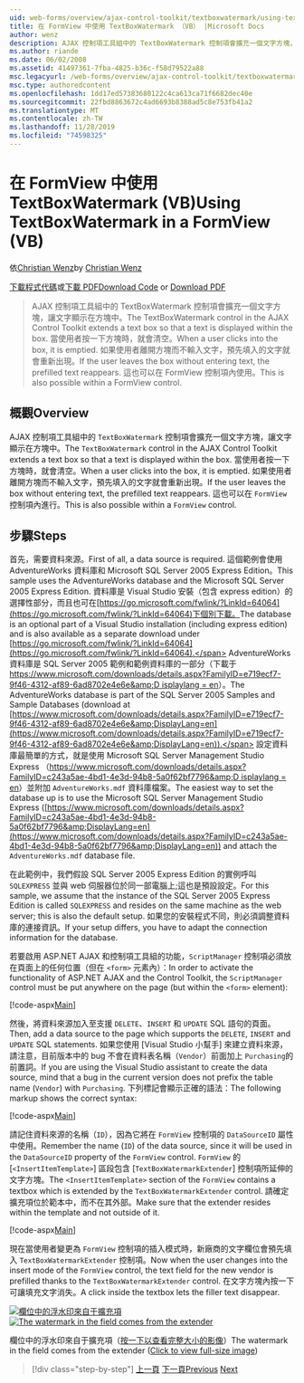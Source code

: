 ```yaml
---
uid: web-forms/overview/ajax-control-toolkit/textboxwatermark/using-textboxwatermark-in-a-formview-vb
title: 在 FormView 中使用 TextBoxWatermark （VB） |Microsoft Docs
author: wenz
description: AJAX 控制項工具組中的 TextBoxWatermark 控制項會擴充一個文字方塊，讓文字顯示在方塊中。 當使用者按一下方塊時，我 。
ms.author: riande
ms.date: 06/02/2008
ms.assetid: 41497361-7fba-4825-b36c-f58d79522a88
msc.legacyurl: /web-forms/overview/ajax-control-toolkit/textboxwatermark/using-textboxwatermark-in-a-formview-vb
msc.type: authoredcontent
ms.openlocfilehash: 1dd17ed57383680122c4ca613ca71f6682dec40e
ms.sourcegitcommit: 22fbd8863672c4ad6693b8388ad5c8e753fb41a2
ms.translationtype: MT
ms.contentlocale: zh-TW
ms.lasthandoff: 11/28/2019
ms.locfileid: "74598325"
---
```

# <a name="using-textboxwatermark-in-a-formview-vb"></a><span data-ttu-id="c1742-104">在 FormView 中使用 TextBoxWatermark (VB)</span><span class="sxs-lookup"><span data-stu-id="c1742-104">Using TextBoxWatermark in a FormView (VB)</span></span>

<span data-ttu-id="c1742-105">依[Christian Wenz](https://github.com/wenz)</span><span class="sxs-lookup"><span data-stu-id="c1742-105">by [Christian Wenz](https://github.com/wenz)</span></span>

<span data-ttu-id="c1742-106">[下載程式代碼](https://download.microsoft.com/download/9/3/f/93f8daea-bebd-4821-833b-95205389c7d0/TextBoxWatermark1.vb.zip)或[下載 PDF](https://download.microsoft.com/download/b/6/a/b6ae89ee-df69-4c87-9bfb-ad1eb2b23373/textboxwatermark1VB.pdf)</span><span class="sxs-lookup"><span data-stu-id="c1742-106">[Download Code](https://download.microsoft.com/download/9/3/f/93f8daea-bebd-4821-833b-95205389c7d0/TextBoxWatermark1.vb.zip) or [Download PDF](https://download.microsoft.com/download/b/6/a/b6ae89ee-df69-4c87-9bfb-ad1eb2b23373/textboxwatermark1VB.pdf)</span></span>

> <span data-ttu-id="c1742-107">AJAX 控制項工具組中的 TextBoxWatermark 控制項會擴充一個文字方塊，讓文字顯示在方塊中。</span><span class="sxs-lookup"><span data-stu-id="c1742-107">The TextBoxWatermark control in the AJAX Control Toolkit extends a text box so that a text is displayed within the box.</span></span> <span data-ttu-id="c1742-108">當使用者按一下方塊時，就會清空。</span><span class="sxs-lookup"><span data-stu-id="c1742-108">When a user clicks into the box, it is emptied.</span></span> <span data-ttu-id="c1742-109">如果使用者離開方塊而不輸入文字，預先填入的文字就會重新出現。</span><span class="sxs-lookup"><span data-stu-id="c1742-109">If the user leaves the box without entering text, the prefilled text reappears.</span></span> <span data-ttu-id="c1742-110">這也可以在 FormView 控制項內使用。</span><span class="sxs-lookup"><span data-stu-id="c1742-110">This is also possible within a FormView control.</span></span>

## <a name="overview"></a><span data-ttu-id="c1742-111">概觀</span><span class="sxs-lookup"><span data-stu-id="c1742-111">Overview</span></span>

<span data-ttu-id="c1742-112">AJAX 控制項工具組中的 `TextBoxWatermark` 控制項會擴充一個文字方塊，讓文字顯示在方塊中。</span><span class="sxs-lookup"><span data-stu-id="c1742-112">The `TextBoxWatermark` control in the AJAX Control Toolkit extends a text box so that a text is displayed within the box.</span></span> <span data-ttu-id="c1742-113">當使用者按一下方塊時，就會清空。</span><span class="sxs-lookup"><span data-stu-id="c1742-113">When a user clicks into the box, it is emptied.</span></span> <span data-ttu-id="c1742-114">如果使用者離開方塊而不輸入文字，預先填入的文字就會重新出現。</span><span class="sxs-lookup"><span data-stu-id="c1742-114">If the user leaves the box without entering text, the prefilled text reappears.</span></span> <span data-ttu-id="c1742-115">這也可以在 `FormView` 控制項內進行。</span><span class="sxs-lookup"><span data-stu-id="c1742-115">This is also possible within a `FormView` control.</span></span>

## <a name="steps"></a><span data-ttu-id="c1742-116">步驟</span><span class="sxs-lookup"><span data-stu-id="c1742-116">Steps</span></span>

<span data-ttu-id="c1742-117">首先，需要資料來源。</span><span class="sxs-lookup"><span data-stu-id="c1742-117">First of all, a data source is required.</span></span> <span data-ttu-id="c1742-118">這個範例會使用 AdventureWorks 資料庫和 Microsoft SQL Server 2005 Express Edition。</span><span class="sxs-lookup"><span data-stu-id="c1742-118">This sample uses the AdventureWorks database and the Microsoft SQL Server 2005 Express Edition.</span></span> <span data-ttu-id="c1742-119">資料庫是 Visual Studio 安裝（包含 express edition）的選擇性部分，而且也可在[https://go.microsoft.com/fwlink/?LinkId=64064](https://go.microsoft.com/fwlink/?LinkId=64064)下個別下載。</span><span class="sxs-lookup"><span data-stu-id="c1742-119">The database is an optional part of a Visual Studio installation (including express edition) and is also available as a separate download under [https://go.microsoft.com/fwlink/?LinkId=64064](https://go.microsoft.com/fwlink/?LinkId=64064).</span></span> <span data-ttu-id="c1742-120">AdventureWorks 資料庫是 SQL Server 2005 範例和範例資料庫的一部分（下載于[https://www.microsoft.com/downloads/details.aspx?FamilyID=e719ecf7-9f46-4312-af89-6ad8702e4e6e&amp;D isplaylang = en](https://www.microsoft.com/downloads/details.aspx?FamilyID=e719ecf7-9f46-4312-af89-6ad8702e4e6e&amp;DisplayLang=en)）。</span><span class="sxs-lookup"><span data-stu-id="c1742-120">The AdventureWorks database is part of the SQL Server 2005 Samples and Sample Databases (download at [https://www.microsoft.com/downloads/details.aspx?FamilyID=e719ecf7-9f46-4312-af89-6ad8702e4e6e&amp;DisplayLang=en](https://www.microsoft.com/downloads/details.aspx?FamilyID=e719ecf7-9f46-4312-af89-6ad8702e4e6e&amp;DisplayLang=en)).</span></span> <span data-ttu-id="c1742-121">設定資料庫最簡單的方式，就是使用 Microsoft SQL Server Management Studio Express （[https://www.microsoft.com/downloads/details.aspx?FamilyID=c243a5ae-4bd1-4e3d-94b8-5a0f62bf7796&amp;D isplaylang = en](https://www.microsoft.com/downloads/details.aspx?FamilyID=c243a5ae-4bd1-4e3d-94b8-5a0f62bf7796&amp;DisplayLang=en)）並附加 `AdventureWorks.mdf` 資料庫檔案。</span><span class="sxs-lookup"><span data-stu-id="c1742-121">The easiest way to set the database up is to use the Microsoft SQL Server Management Studio Express ([https://www.microsoft.com/downloads/details.aspx?FamilyID=c243a5ae-4bd1-4e3d-94b8-5a0f62bf7796&amp;DisplayLang=en](https://www.microsoft.com/downloads/details.aspx?FamilyID=c243a5ae-4bd1-4e3d-94b8-5a0f62bf7796&amp;DisplayLang=en)) and attach the `AdventureWorks.mdf` database file.</span></span>

<span data-ttu-id="c1742-122">在此範例中，我們假設 SQL Server 2005 Express Edition 的實例呼叫 `SQLEXPRESS` 並與 web 伺服器位於同一部電腦上;這也是預設設定。</span><span class="sxs-lookup"><span data-stu-id="c1742-122">For this sample, we assume that the instance of the SQL Server 2005 Express Edition is called `SQLEXPRESS` and resides on the same machine as the web server; this is also the default setup.</span></span> <span data-ttu-id="c1742-123">如果您的安裝程式不同，則必須調整資料庫的連接資訊。</span><span class="sxs-lookup"><span data-stu-id="c1742-123">If your setup differs, you have to adapt the connection information for the database.</span></span>

<span data-ttu-id="c1742-124">若要啟用 ASP.NET AJAX 和控制項工具組的功能，`ScriptManager` 控制項必須放在頁面上的任何位置（但在 `<form>` 元素內）：</span><span class="sxs-lookup"><span data-stu-id="c1742-124">In order to activate the functionality of ASP.NET AJAX and the Control Toolkit, the `ScriptManager` control must be put anywhere on the page (but within the `<form>` element):</span></span>

[!code-aspx[Main](using-textboxwatermark-in-a-formview-vb/samples/sample1.aspx)]

<span data-ttu-id="c1742-125">然後，將資料來源加入至支援 `DELETE`、`INSERT` 和 `UPDATE` SQL 語句的頁面。</span><span class="sxs-lookup"><span data-stu-id="c1742-125">Then, add a data source to the page which supports the `DELETE`, `INSERT` and `UPDATE` SQL statements.</span></span> <span data-ttu-id="c1742-126">如果您使用 [Visual Studio 小幫手] 來建立資料來源，請注意，目前版本中的 bug 不會在資料表名稱（`Vendor`）前面加上 `Purchasing`的前置詞。</span><span class="sxs-lookup"><span data-stu-id="c1742-126">If you are using the Visual Studio assistant to create the data source, mind that a bug in the current version does not prefix the table name (`Vendor`) with `Purchasing`.</span></span> <span data-ttu-id="c1742-127">下列標記會顯示正確的語法：</span><span class="sxs-lookup"><span data-stu-id="c1742-127">The following markup shows the correct syntax:</span></span>

[!code-aspx[Main](using-textboxwatermark-in-a-formview-vb/samples/sample2.aspx)]

<span data-ttu-id="c1742-128">請記住資料來源的名稱（`ID`），因為它將在 `FormView` 控制項的 `DataSourceID` 屬性中使用。</span><span class="sxs-lookup"><span data-stu-id="c1742-128">Remember the name (`ID`) of the data source, since it will be used in the `DataSourceID` property of the `FormView` control.</span></span> <span data-ttu-id="c1742-129">`FormView` 的 [`<InsertItemTemplate>`] 區段包含 [`TextBoxWatermarkExtender`] 控制項所延伸的文字方塊。</span><span class="sxs-lookup"><span data-stu-id="c1742-129">The `<InsertItemTemplate>` section of the `FormView` contains a textbox which is extended by the `TextBoxWatermarkExtender` control.</span></span> <span data-ttu-id="c1742-130">請確定擴充項位於範本中，而不在其外部。</span><span class="sxs-lookup"><span data-stu-id="c1742-130">Make sure that the extender resides within the template and not outside of it.</span></span>

[!code-aspx[Main](using-textboxwatermark-in-a-formview-vb/samples/sample3.aspx)]

<span data-ttu-id="c1742-131">現在當使用者變更為 `FormView` 控制項的插入模式時，新廠商的文字欄位會預先填入 `TextBoxWatermarkExtender` 控制項。</span><span class="sxs-lookup"><span data-stu-id="c1742-131">Now when the user changes into the insert mode of the `FormView` control, the text field for the new vendor is prefilled thanks to the `TextBoxWatermarkExtender` control.</span></span> <span data-ttu-id="c1742-132">在文字方塊內按一下可讓填充文字消失。</span><span class="sxs-lookup"><span data-stu-id="c1742-132">A click inside the textbox lets the filler text disappear.</span></span>

<span data-ttu-id="c1742-133">[![欄位中的浮水印來自于擴充項](using-textboxwatermark-in-a-formview-vb/_static/image2.png)](using-textboxwatermark-in-a-formview-vb/_static/image1.png)</span><span class="sxs-lookup"><span data-stu-id="c1742-133">[![The watermark in the field comes from the extender](using-textboxwatermark-in-a-formview-vb/_static/image2.png)](using-textboxwatermark-in-a-formview-vb/_static/image1.png)</span></span>

<span data-ttu-id="c1742-134">欄位中的浮水印來自于擴充項（[按一下以查看完整大小的影像](using-textboxwatermark-in-a-formview-vb/_static/image3.png)）</span><span class="sxs-lookup"><span data-stu-id="c1742-134">The watermark in the field comes from the extender ([Click to view full-size image](using-textboxwatermark-in-a-formview-vb/_static/image3.png))</span></span>

> [!div class="step-by-step"]
> <span data-ttu-id="c1742-135">[上一頁](using-textboxwatermark-with-validation-controls-cs.md)
> [下一頁](using-textboxwatermark-with-validation-controls-vb.md)</span><span class="sxs-lookup"><span data-stu-id="c1742-135">[Previous](using-textboxwatermark-with-validation-controls-cs.md)
[Next](using-textboxwatermark-with-validation-controls-vb.md)</span></span>
